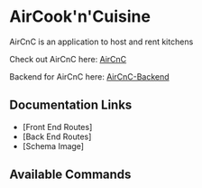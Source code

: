 # AirCook'n'Cuisine
AirCnC is an application to host and rent kitchens

Check out AirCnC here: [AirCnC](www.aircnc.us)

Backend for AirCnC here: [AirCnC-Backend](https://github.com/JoshuaCachola/Rework-back)

## Documentation Links
- [Front End Routes]
- [Back End Routes]
- [Schema Image]


## Available Commands
